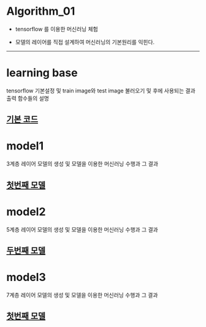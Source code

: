 # Algorithm_01
- tensorflow 를 이용한 머신러닝 체험

- 모델의 레이어를 직접 설계하여 머신러닝의 기본원리를 익힌다.

---------------
# learning base
tensorflow 기본설정 및 train image와 test image 불러오기
및 후에 사용되는 결과출력 함수들의 설명

[기본 코드](https://github.com/ysh4296/Algorithm_01/blob/main/learning%20base.ipynb)
---------------
# model1
3계층 레이어 모델의 생성 및 모델을 이용한 머신러닝 수행과 그 결과

[첫번째 모델](https://github.com/ysh4296/Algorithm_01/blob/main/model1.ipynb)
---------------
# model2
5계층 레이어 모델의 생성 및 모델을 이용한 머신러닝 수행과 그 결과

[두번째 모델](https://github.com/ysh4296/Algorithm_01/blob/main/model2.ipynb)
---------------
# model3
7계층 레이어 모델의 생성 및 모델을 이용한 머신러닝 수행과 그 결과

[첫번째 모델](https://github.com/ysh4296/Algorithm_01/blob/main/model3.ipynb)
---------------
